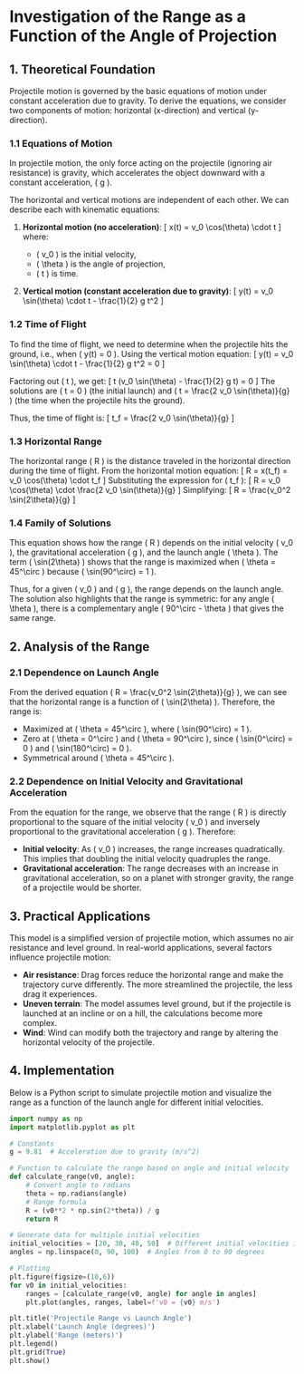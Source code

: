 # Investigation of the Range as a Function of the Angle of Projection

## 1. Theoretical Foundation

Projectile motion is governed by the basic equations of motion under constant acceleration due to gravity. To derive the equations, we consider two components of motion: horizontal (x-direction) and vertical (y-direction).

### 1.1 Equations of Motion

In projectile motion, the only force acting on the projectile (ignoring air resistance) is gravity, which accelerates the object downward with a constant acceleration, \( g \).

The horizontal and vertical motions are independent of each other. We can describe each with kinematic equations:

1. **Horizontal motion (no acceleration)**:
   \[
   x(t) = v_0 \cos(\theta) \cdot t
   \]
   where:

   - \( v_0 \) is the initial velocity,
   - \( \theta \) is the angle of projection,
   - \( t \) is time.

2. **Vertical motion (constant acceleration due to gravity)**:
   \[
   y(t) = v_0 \sin(\theta) \cdot t - \frac{1}{2} g t^2
   \]

### 1.2 Time of Flight

To find the time of flight, we need to determine when the projectile hits the ground, i.e., when \( y(t) = 0 \). Using the vertical motion equation:
\[
y(t) = v_0 \sin(\theta) \cdot t - \frac{1}{2} g t^2 = 0
\]

Factoring out \( t \), we get:
\[
t (v_0 \sin(\theta) - \frac{1}{2} g t) = 0
\]
The solutions are \( t = 0 \) (the initial launch) and \( t = \frac{2 v_0 \sin(\theta)}{g} \) (the time when the projectile hits the ground).

Thus, the time of flight is:
\[
t_f = \frac{2 v_0 \sin(\theta)}{g}
\]

### 1.3 Horizontal Range

The horizontal range \( R \) is the distance traveled in the horizontal direction during the time of flight. From the horizontal motion equation:
\[
R = x(t_f) = v_0 \cos(\theta) \cdot t_f
\]
Substituting the expression for \( t_f \):
\[
R = v_0 \cos(\theta) \cdot \frac{2 v_0 \sin(\theta)}{g}
\]
Simplifying:
\[
R = \frac{v_0^2 \sin(2\theta)}{g}
\]

### 1.4 Family of Solutions

This equation shows how the range \( R \) depends on the initial velocity \( v_0 \), the gravitational acceleration \( g \), and the launch angle \( \theta \). The term \( \sin(2\theta) \) shows that the range is maximized when \( \theta = 45^\circ \) because \( \sin(90^\circ) = 1 \).

Thus, for a given \( v_0 \) and \( g \), the range depends on the launch angle. The solution also highlights that the range is symmetric: for any angle \( \theta \), there is a complementary angle \( 90^\circ - \theta \) that gives the same range.

## 2. Analysis of the Range

### 2.1 Dependence on Launch Angle

From the derived equation \( R = \frac{v_0^2 \sin(2\theta)}{g} \), we can see that the horizontal range is a function of \( \sin(2\theta) \). Therefore, the range is:

- Maximized at \( \theta = 45^\circ \), where \( \sin(90^\circ) = 1 \).
- Zero at \( \theta = 0^\circ \) and \( \theta = 90^\circ \), since \( \sin(0^\circ) = 0 \) and \( \sin(180^\circ) = 0 \).
- Symmetrical around \( \theta = 45^\circ \).

### 2.2 Dependence on Initial Velocity and Gravitational Acceleration

From the equation for the range, we observe that the range \( R \) is directly proportional to the square of the initial velocity \( v_0 \) and inversely proportional to the gravitational acceleration \( g \). Therefore:

- **Initial velocity**: As \( v_0 \) increases, the range increases quadratically. This implies that doubling the initial velocity quadruples the range.
- **Gravitational acceleration**: The range decreases with an increase in gravitational acceleration, so on a planet with stronger gravity, the range of a projectile would be shorter.

## 3. Practical Applications

This model is a simplified version of projectile motion, which assumes no air resistance and level ground. In real-world applications, several factors influence projectile motion:

- **Air resistance**: Drag forces reduce the horizontal range and make the trajectory curve differently. The more streamlined the projectile, the less drag it experiences.
- **Uneven terrain**: The model assumes level ground, but if the projectile is launched at an incline or on a hill, the calculations become more complex.
- **Wind**: Wind can modify both the trajectory and range by altering the horizontal velocity of the projectile.

## 4. Implementation

Below is a Python script to simulate projectile motion and visualize the range as a function of the launch angle for different initial velocities.

```python
import numpy as np
import matplotlib.pyplot as plt

# Constants
g = 9.81  # Acceleration due to gravity (m/s^2)

# Function to calculate the range based on angle and initial velocity
def calculate_range(v0, angle):
    # Convert angle to radians
    theta = np.radians(angle)
    # Range formula
    R = (v0**2 * np.sin(2*theta)) / g
    return R

# Generate data for multiple initial velocities
initial_velocities = [20, 30, 40, 50]  # Different initial velocities in m/s
angles = np.linspace(0, 90, 100)  # Angles from 0 to 90 degrees

# Plotting
plt.figure(figsize=(10,6))
for v0 in initial_velocities:
    ranges = [calculate_range(v0, angle) for angle in angles]
    plt.plot(angles, ranges, label=f'v0 = {v0} m/s')

plt.title('Projectile Range vs Launch Angle')
plt.xlabel('Launch Angle (degrees)')
plt.ylabel('Range (meters)')
plt.legend()
plt.grid(True)
plt.show()
```
